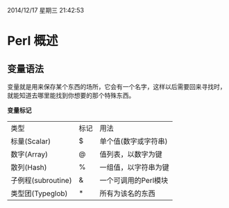 2014/12/17 星期三 21:42:53 

# Perl 概述 #

## 变量语法 ##

变量就是用来保存某个东西的场所，它会有一个名字，这样以后需要回来寻找时，就能知道去哪里能找到你想要的那个特殊东西。  

**变量标记**
<center>
<table>
	<tr>
		<td>类型</td>
		<td>标记</td>
		<td>用法</td>
	</tr>
	<tr>
		<td>标量(Scalar)</td>
		<td>$</td>
		<td>单个值(数字或字符串)</td>
	</tr>
	<tr>
		<td>数字(Array)</td>
		<td>@</td>
		<td>值列表，以数字为键</td>
	</tr>
	<tr>
		<td>散列(Hash)</td>
		<td>%</td>
		<td>一组值，以字符串为键</td>
	</tr>
	<tr>
		<td>子例程(subroutine)</td>
		<td>&</td>
		<td>一个可调用的Perl模块</td>
	</tr>
	<tr>
		<td>类型团(Typeglob)</td>
		<td>*</td>
		<td>所有为该名的东西</td>
	</tr>
</table>
</center>
